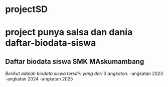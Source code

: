 # projectSD
project punya salsa dan dania
daftar-biodata-siswa
==
Daftar biodata siswa SMK MAskumambang
--
*Berikut adalah biodata siswa tersdiri yang dari 3 angkatan.*
-angkatan 2023
-angkatan 2024
-angkatan 2025
